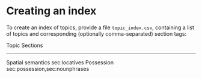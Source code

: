 # Creating an index

To create an index of topics, provide a file `topic_index.csv`,
containing a list of topics and corresponding (optionally
comma-separated) section tags:

  Topic               Sections
  ------------------- --------------------------------
  Spatial semantics   sec:locatives
  Possession          sec:possession,sec:nounphrases
